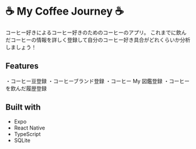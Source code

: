 # ☕️ My Coffee Journey ☕️

コーヒー好きによるコーヒー好きのためのコーヒーのアプリ。
これまでに飲んだコーヒーの情報を詳しく登録して自分のコーヒー好き具合がどれくらいか分析しましょう！

## Features

・コーヒー豆登録
・コーヒーブランド登録
・コーヒー My 図鑑登録
・コーヒーを飲んだ履歴登録

## Built with

- Expo
- React Native
- TypeScript
- SQLite
